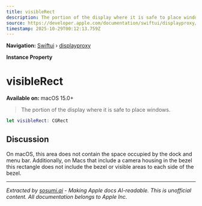 ```yaml
---
title: visibleRect
description: The portion of the display where it is safe to place windows.
source: https://developer.apple.com/documentation/swiftui/displayproxy/visiblerect
timestamp: 2025-10-29T00:12:13.759Z
---
```


**Navigation:** [Swiftui](/documentation/swiftui) › [displayproxy](/documentation/swiftui/displayproxy)

**Instance Property**

# visibleRect

**Available on:** macOS 15.0+

> The portion of the display where it is safe to place windows.

```swift
let visibleRect: CGRect
```

## Discussion

On macOS, this area does not contain the space occupied by the dock and menu bar. Additionally, on Macs that include a camera housing in the bezel this rectangle does not include the bezel or visible areas to each side of the bezel.

---

*Extracted by [sosumi.ai](https://sosumi.ai) - Making Apple docs AI-readable.*
*This is unofficial content. All documentation belongs to Apple Inc.*
